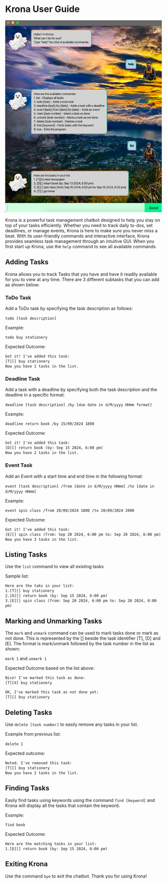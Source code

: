 # Krona User Guide

![img.png](Ui.png)

Krona is a powerful task management chatbot designed to help you stay on top of your tasks efficiently. Whether you need to track daily to-dos, set deadlines, or manage events, Krona is here to make sure you never miss a beat. With its user-friendly commands and interactive interface, Krona provides seamless task management through an intuitive GUI. When you first start up Krona, use the `help` command to see all available commands
## Adding Tasks
Krona allows you to track Tasks that you have and have it readily available for you to view at any time. There are 3 different subtasks that you can add as shown below:
### ToDo Task
Add a ToDo task by specifying the task description as follows:

`todo [task description]`

Example:
```
todo buy stationery
```

Expected Outcome:

```
Got it! I've added this task:
[T][] buy stationery
Now you have 1 tasks in the list.
```
### Deadline Task
Add a task with a deadline by specifying both the task description and the deadline in a specific format:

`deadline [task description] /by [due date in d/M/yyyy HHmm format]`

Example: 
```
deadline return book /by 15/09/2024 1800
```

Expected Outcome:

```
Got it! I've added this task:
[D][] return book (by: Sep 15 2024, 6:00 pm)
Now you have 2 tasks in the list.
```
### Event Task
Add an Event with a start time and end time in the following format:

`event [task description] /from [date in d/M/yyyy HHmm] /to [date in d/M/yyyy HHmm]`

Example:
```
event spin class /from 20/09/2024 1800 /to 20/09/2024 2000
```

Expected Outcome:

```
Got it! I've added this task:
[E][] spin class (from: Sep 20 2024, 6:00 pm to: Sep 20 2024, 8:00 pm)
Now you have 3 tasks in the list.
```
## Listing Tasks
Use the `list` command to view all existing tasks

Sample list:
```
Here are the taks in your list:
1.[T][] buy stationery
2.[D][] return book (by: Sep 15 2024, 6:00 pm)
3.[E][] spin class (from: Sep 20 2024, 6:00 pm to: Sep 20 2024, 8:00 pm)
```


## Marking and Unmarking Tasks
The `mark` and `unmark` command can be used to mark tasks done or mark as not done. This is represented by the [] beside the task identifier [T], [D] and [E]. The format is mark/unmark followed by the task number in the list as shown:

`mark 1` and `unmark 1`

Expected Outcome based on the list above:
```
Nice! I've marked this task as done:
[T][X] buy stationery
```

```
OK, I've marked this task as not done yet:
[T][] buy stationery
```

## Deleting Tasks
Use `delete [task number]` to easily remove any tasks in your list.

Example from previous list:

```delete 1```

Expected outcome:

```
Noted. I've removed this task:
[T][] buy stationery
Now you have 2 tasks in the list.
```

## Finding Tasks
Easily find tasks using keywords using the command `find [keyword]` and Krona will display all the tasks that contain the keyword.

Example:
```
find book
```

Expected Outcome:
```
Here are the matching tasks in your list:
1.[D][] return book (by: Sep 15 2024, 6:00 pm)
```

## Exiting Krona
Use the command `bye` to exit the chatbot. Thank you for using Krona!